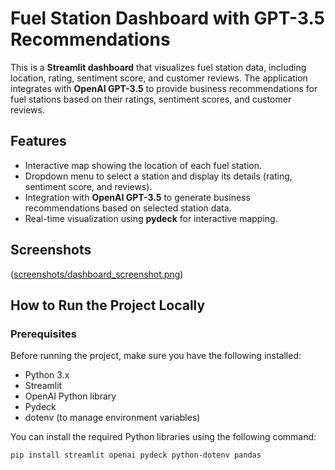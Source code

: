 # Fuel Station Dashboard with GPT-3.5 Recommendations

This is a **Streamlit dashboard** that visualizes fuel station data, including location, rating, sentiment score, and customer reviews. The application integrates with **OpenAI GPT-3.5** to provide business recommendations for fuel stations based on their ratings, sentiment scores, and customer reviews.

## Features
- Interactive map showing the location of each fuel station.
- Dropdown menu to select a station and display its details (rating, sentiment score, and reviews).
- Integration with **OpenAI GPT-3.5** to generate business recommendations based on selected station data.
- Real-time visualization using **pydeck** for interactive mapping.

## Screenshots
([screenshots/dashboard_screenshot.png](https://github.com/maercaestro/sentiment-fuel/blob/746c6be1cc52c650a51553c0fb38052d8fc5835c/appscreenshot.png))

## How to Run the Project Locally

### Prerequisites
Before running the project, make sure you have the following installed:

- Python 3.x
- Streamlit
- OpenAI Python library
- Pydeck
- dotenv (to manage environment variables)

You can install the required Python libraries using the following command:
```bash
pip install streamlit openai pydeck python-dotenv pandas
